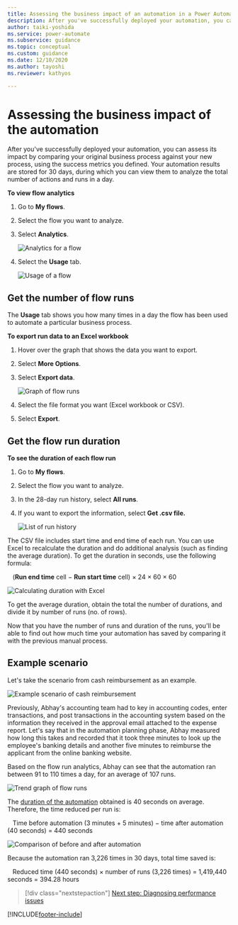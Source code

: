 ```yaml
---
title: Assessing the business impact of an automation in a Power Automate project | Microsoft Docs
description: After you've successfully deployed your automation, you can assess its impact by comparing your old and new business processes, using your metrics for success.
author: taiki-yoshida
ms.service: power-automate
ms.subservice: guidance
ms.topic: conceptual
ms.custom: guidance
ms.date: 12/10/2020
ms.author: tayoshi
ms.reviewer: kathyos

---
```


# Assessing the business impact of the automation

After you've successfully deployed your automation, you can assess its impact
by comparing your original business process against your new process, using the
success metrics you defined. Your automation results are stored for 30 days,
during which you can view them to analyze the total number of actions and runs
in a day.
<!--markdownlint-disable MD036-->
**To view flow analytics**

1. Go to **My flows**.

2. Select the flow you want to analyze.

3. Select **Analytics**.

   ![Analytics for a flow](media/analytics-tab.png "Analytics for a flow")

4. Select the **Usage** tab.

   ![Usage of a flow](media/usage-tab.png "Usage of a flow")

## Get the number of flow runs

The **Usage** tab shows you how many times in a day the flow has been used to automate a
particular business process.

**To export run data to an Excel workbook**

1. Hover over the graph that shows the data you want to export.

2. Select **More Options**.

3. Select **Export data**.

   ![Graph of flow runs](media/flow-runs-graph.png "Graph of flow runs")

4. Select the file format you want (Excel workbook or CSV).

5. Select **Export**.

## Get the flow run duration

**To see the duration of each flow run**

1. Go to **My flows**.

2. Select the flow you want to analyze.

3. In the 28-day run history, select **All runs**.

4. If you want to export the information, select **Get .csv file.**

   ![List of run history](media/run-history-list.png "List of run history")

The CSV file includes start time and end time of each run. You can use Excel to
recalculate the duration and do additional analysis (such as finding the average duration).
To get the duration in seconds, use the following formula:

&nbsp;&nbsp;&nbsp;(**Run end time** cell &minus; **Run start time** cell) &times; 24 &times; 60 &times; 60

![Calculating duration with Excel](media/excel-calculation.png "Calculating duration with Excel")

To get the average duration, obtain the total the number of durations, and 
divide it by number of runs (no. of rows).

Now that you have the number of runs and duration of the runs, you'll be able
to find out how much time your automation has saved by comparing it with the
previous manual process.

## Example scenario

Let's take the scenario from cash reimbursement as an example.

![Example scenario of cash reimbursement](media/diagram-accounting-before.png "Example scenario of cash reimbursement")

Previously, Abhay's accounting team had to key in accounting
codes, enter transactions, and post transactions in the accounting system based on the
information they received in the approval email attached to the expense report. Let's say that in the automation planning phase,
Abhay measured how long this takes and recorded that it
took three minutes to look up the employee's banking details and another five minutes to
reimburse the applicant from the online banking website.

Based on the flow run analytics, Abhay can see that the automation ran between 91 to
110 times a day, for an average of 107 runs.

![Trend graph of flow runs](media/flow-run-trends.png "Trend graph of flow runs")

The [duration of the automation](#get-the-flow-run-duration) obtained is 40 seconds on average. Therefore, the time reduced per run is:

&nbsp;&nbsp;&nbsp;Time before automation (3 minutes &plus; 5 minutes) &minus; time after automation (40 seconds) = 440 seconds

![Comparison of before and after automation](media/before-after-automation.png "Comparison of before and after automation")

Because the automation ran 3,226 times in 30 days, total time saved is:

&nbsp;&nbsp;&nbsp;Reduced time (440 seconds) &times; number of runs (3,226 times) = 1,419,440 seconds =
394.28 hours

> [!div class="nextstepaction"]
> [Next step: Diagnosing performance issues](discover-performance-issues.md)

[!INCLUDE[footer-include](../../includes/footer-banner.md)]